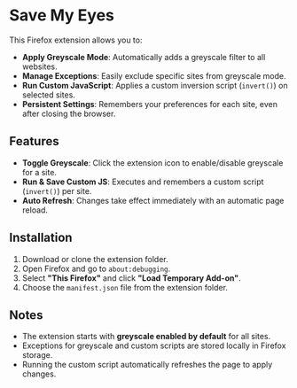 # Save My Eyes

This Firefox extension allows you to:  

- **Apply Greyscale Mode**: Automatically adds a greyscale filter to all websites.  
- **Manage Exceptions**: Easily exclude specific sites from greyscale mode.  
- **Run Custom JavaScript**: Applies a custom inversion script (`invert()`) on selected sites.  
- **Persistent Settings**: Remembers your preferences for each site, even after closing the browser.  

## Features  

- **Toggle Greyscale**: Click the extension icon to enable/disable greyscale for a site.  
- **Run & Save Custom JS**: Executes and remembers a custom script (`invert()`) per site.  
- **Auto Refresh**: Changes take effect immediately with an automatic page reload.  

## Installation  

1. Download or clone the extension folder.  
2. Open Firefox and go to `about:debugging`.  
3. Select **"This Firefox"** and click **"Load Temporary Add-on"**.  
4. Choose the `manifest.json` file from the extension folder.  

## Notes  

- The extension starts with **greyscale enabled by default** for all sites.  
- Exceptions for greyscale and custom scripts are stored locally in Firefox storage.  
- Running the custom script automatically refreshes the page to apply changes.  
